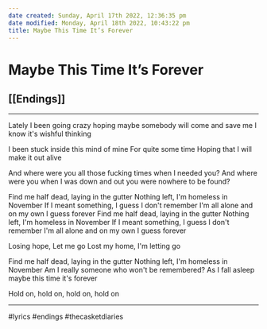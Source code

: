 ```yaml
---
date created: Sunday, April 17th 2022, 12:36:35 pm
date modified: Monday, April 18th 2022, 10:43:22 pm
title: Maybe This Time It’s Forever
---
```

# Maybe This Time It’s Forever
## [[Endings]]

---

Lately I been going crazy
hoping maybe somebody
will come and save me
I know it's wishful thinking

I been stuck inside
this mind of mine
For quite some time
Hoping that I will make it out alive

And where were you
all those fucking times when I needed you?
And where were you
when I was down and out
you were nowhere to be found?

Find me half dead, laying in the gutter
Nothing left, I'm homeless in November
If I meant something, I guess I don't remember
I'm all alone and on my own I guess forever
Find me half dead, laying in the gutter
Nothing left, I'm homeless in November
If I meant something, I guess I don't remember
I'm all alone and on my own I guess forever

Losing hope, Let me go
Lost my home, I'm letting go

Find me half dead, laying in the gutter
Nothing left, I'm homeless in November
Am I really someone who won't be remembered?
As I fall asleep maybe this time it's forever

Hold on, hold on, hold on, hold on

---

#lyrics #endings #thecasketdiaries